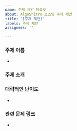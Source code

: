 ```yaml
---
name: 주제 제안 템플릿
about: AlgoShitPo 포스팅 주제 제안
title: "[주제 제안]"
labels: 주제 제안
assignees: ''

---
```


<!--
블로그 운영 규칙은 https://algoshitpo.github.io/2020/02/17/rule/ 에 나와있습니다.
기초 문제의 난이도를 기재하는 것을 권장합니다. (codeforces 난이도, solved.ac 난이도 등)
해당 주제와 관련된 문제가 있다면 링크를 적어주시기 바랍니다.
-->

### 주제 이름
* 
### 주제 소개

### 대략적인 난이도
* 
### 관련 문제 링크
*
